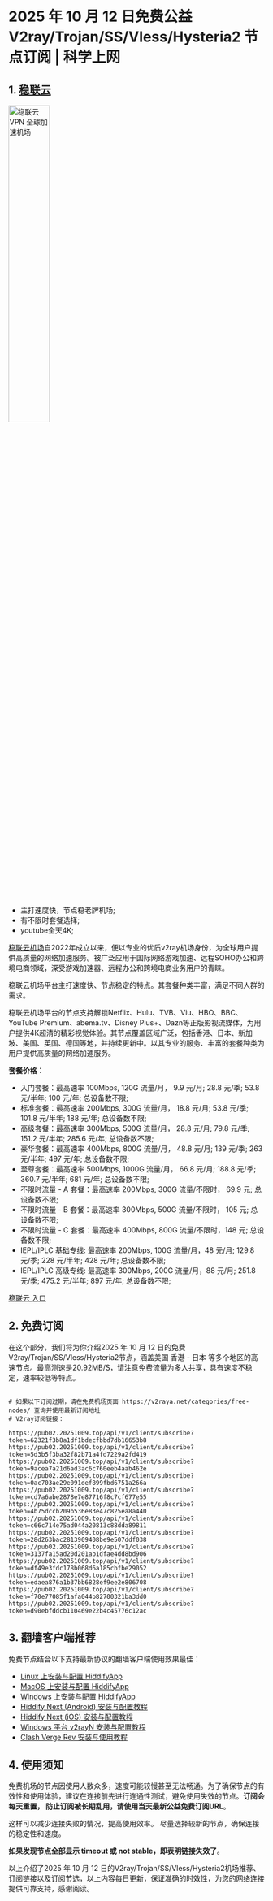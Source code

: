 # 2025 年 10 月 12 日免费公益 V2ray/Trojan/SS/Vless/Hysteria2 节点订阅 | 科学上网

## 1. <a  href="https://sl04.20251009.top/1" target="_blank">稳联云</a>

<a href="https://sl04.20251009.top/1" target="_blank"><image src="https://v2raya.net/images/stablenet/logo.png" style="width: 40%" title="稳联云 VPN 全球加速机场" alt="稳联云 VPN 全球加速机场"/> </a>

- 主打速度快，节点稳老牌机场;
- 有不限时套餐选择;
- youtube全天4K;

[稳联云机场](https://sl04.20251009.top/1)自2022年成立以来，便以专业的优质v2ray机场身份，为全球用户提供高质量的网络加速服务。被广泛应用于国际网络游戏加速、远程SOHO办公和跨境电商领域，深受游戏加速器、远程办公和跨境电商业务用户的青睐。

稳联云机场平台主打速度快、节点稳定的特点。其套餐种类丰富，满足不同人群的需求。

稳联云机场平台的节点支持解锁Netflix、Hulu、TVB、Viu、HBO、BBC、YouTube Premium、abema.tv、Disney Plus+、Dazn等正版影视流媒体，为用户提供4K超清的精彩视觉体验。其节点覆盖区域广泛，包括香港、日本、新加坡、美国、英国、德国等地，并持续更新中。以其专业的服务、丰富的套餐种类为用户提供高质量的网络加速服务。

**套餐价格：**

-   入门套餐：最高速率 100Mbps, 120G 流量/月， 9.9 元/月; 28.8 元/季; 53.8 元/半年; 100 元/年; 总设备数不限;
-   标准套餐：最高速率 200Mbps, 300G 流量/月， 18.8 元/月; 53.8 元/季; 101.8 元/半年; 188 元/年; 总设备数不限;
-   高级套餐：最高速率 300Mbps, 500G 流量/月， 28.8 元/月; 79.8 元/季; 151.2 元/半年; 285.6 元/年; 总设备数不限;
-   豪华套餐：最高速率 400Mbps, 800G 流量/月， 48.8 元/月; 139 元/季; 263 元/半年; 497 元/年; 总设备数不限;
-   至尊套餐：最高速率 500Mbps, 1000G 流量/月， 66.8 元/月; 188.8 元/季; 360.7 元/半年; 681 元/年; 总设备数不限;
-   不限时流量 - A 套餐：最高速率 200Mbps, 300G 流量/不限时， 69.9 元; 总设备数不限;
-   不限时流量 - B 套餐：最高速率 300Mbps, 500G 流量/不限时， 105 元; 总设备数不限;
-   不限时流量 - C 套餐：最高速率 400Mbps, 800G 流量/不限时，148 元; 总设备数不限;
-   IEPL/IPLC 基础专线: 最高速率 200Mbps, 100G 流量/月，48 元/月; 129.8 元/季; 228 元/半年; 428 元/年; 总设备数不限;
-   IEPL/IPLC 高级专线: 最高速率 300Mbps, 200G 流量/月，88 元/月; 251.8 元/季; 475.2 元/半年; 897 元/年; 总设备数不限;

<a href="https://sl04.20251009.top/1" target="_blank">稳联云 入口</a>

## 2. 免费订阅

在这个部分，我们将为你介绍2025 年 10 月 12 日的免费V2ray/Trojan/SS/Vless/Hysteria2节点，涵盖美国 香港 - 日本 等多个地区的高速节点。最高测速是20.92MB/S，请注意免费流量为多人共享，具有速度不稳定，速率较低等特点。

```code

# 如果以下订阅过期，请在免费机场页面 https://v2raya.net/categories/free-nodes/ 查询并使用最新订阅地址
# V2ray订阅链接：

https://pub02.20251009.top/api/v1/client/subscribe?token=62321f3b8a1df1bdecfbbd7db16653b8
https://pub02.20251009.top/api/v1/client/subscribe?token=5d3b5f3ba32f82b71a4fd7229a2fd419
https://pub02.20251009.top/api/v1/client/subscribe?token=9acea7a21d6ad3ac6c760eeb4aab462e
https://pub02.20251009.top/api/v1/client/subscribe?token=0ac703ae29e091def899fbd6751a266a
https://pub02.20251009.top/api/v1/client/subscribe?token=cd7a6abe2878e7e87716f8c7cf677e55
https://pub02.20251009.top/api/v1/client/subscribe?token=4b75dccb209b536e83e47c825ea8a440
https://pub02.20251009.top/api/v1/client/subscribe?token=c66c714e75ad044a20813c88dda89811
https://pub02.20251009.top/api/v1/client/subscribe?token=28d263bac2813909408be9e507ddf038
https://pub02.20251009.top/api/v1/client/subscribe?token=3137fa15ad20d201ab1dfae4dd8bd906
https://pub02.20251009.top/api/v1/client/subscribe?token=df49e3fdc178b068d6a185cbfbe29052
https://pub02.20251009.top/api/v1/client/subscribe?token=edaea876a1b37bb6828ef9ee2e806708
https://pub02.20251009.top/api/v1/client/subscribe?token=f70e77085f1afa044b82700321ba3dd0
https://pub02.20251009.top/api/v1/client/subscribe?token=d90ebfddcb110469e22b4c45776c12ac

```

## 3. 翻墙客户端推荐

免费节点结合以下支持最新协议的翻墙客户端使用效果最佳：

- [Linux 上安装与配置 HiddifyApp](https://proxyguide.oeooe.cn/hiddifyapp/linux/)
- [MacOS 上安装与配置 HiddifyApp](https://proxyguide.oeooe.cn/hiddifyapp/macos/)
- [Windows 上安装与配置 HiddifyApp](https://proxyguide.oeooe.cn/hiddifyapp/windows/)
- [Hiddify Next (Android) 安装与配置教程](https://proxyguide.oeooe.cn/hiddifyapp/android/)
- [Hiddify Next (iOS) 安装与配置教程](https://proxyguide.oeooe.cn/hiddifyapp/ios/)
- [Windows 平台 v2rayN 安装与配置教程](https://proxyguide.oeooe.cn/v2ray/v2rayN-install/)
- [Clash Verge Rev 安装与使用教程](https://proxyguide.oeooe.cn/clash/clash-verge-on-linux/)

## 4. 使用须知

免费机场的节点因使用人数众多，速度可能较慢甚至无法畅通。为了确保节点的有效性和使用体验，建议在连接前先进行连通性测试，避免使用失效的节点。**订阅会每天重置， 防止订阅被长期乱用，请使用当天最新公益免费订阅URL**。

这样可以减少连接失败的情况，提高使用效率。
尽量选择较新的节点，确保连接的稳定性和速度。

**如果发现节点全部显示 timeout 或 not stable，即表明链接失效了**。

以上介绍了2025 年 10 月 12 日的V2ray/Trojan/SS/Vless/Hysteria2机场推荐、订阅链接以及订阅节选，以上内容每日更新，保证准确的时效性，为您的网络连接提供可靠支持，感谢阅读。
